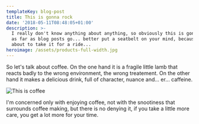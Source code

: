 ```yaml
---
templateKey: blog-post
title: This is gonna rock
date: '2018-05-11T08:48:05+01:00'
description: >-
  I really don't know anything about anything, so obviously this is gonna rock
  as far as blog posts go... better put a seatbelt on your mind, because I am
  about to take it for a ride...
heroimage: /assets/products-full-width.jpg
---
```


So let's talk about coffee. On the one hand it is a fragile little lamb that
reacts badly to the wrong environment, the wrong treatement. On the other hand
it makes a delicious drink, full of character, nuance and... er... caffeine.

![This is coffee](/assets/products-full-width.jpg)

I'm concerned only with enjoying coffee, not with the snootiness that surrounds
coffee making, but there is no denying it, if you take a little more care, you
get a lot more for your time.
